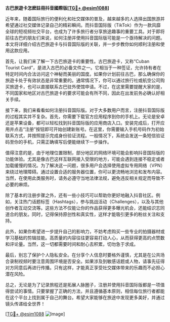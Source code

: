 **古巴旅遊卡怎麽註冊抖音國際版[[TG💪+ @esim1088](https://t.me/s/esim1088)]**

近年来，随着国际旅行的便利化和社交媒体的普及，越来越多的人选择出国旅游并希望通过社交媒体记录自己的精彩瞬间。而抖音国际版（TikTok）作为一款风靡全球的短视频社交平台，也成为了许多旅行者分享旅途趣事的重要工具。对于即将前往古巴的朋友们来说，如何注册并使用抖音国际版可能是一个亟待解决的问题。本文将详细介绍古巴旅遊卡与抖音国际版的关联，并一步步教你如何顺利注册和使用这款应用。

首先，让我们来了解一下古巴旅遊卡的重要性。古巴旅遊卡，又称“Cuban Tourist Card”，是进入古巴的必备文件之一。它相当于一种签证，允许持有者在特定时间内合法访问这个神秘而美丽的国度。如果你计划前往古巴，那么确保你的旅遊卡处于有效状态是非常重要的。通常情况下，你可以通过旅行社或航空公司购买旅遊卡，也可以直接联系古巴驻外使馆申请。不过，在这里需要提醒大家的是，不同国家和地区对古巴旅遊卡的要求可能会有所不同，因此在出发前务必确认好相关手续。

接下来，我们来看看如何注册抖音国际版。对于大多数用户而言，注册抖音国际版的过程其实并不复杂。首先，你需要下载官方应用程序到你的手机上。无论是安卓还是苹果设备，都可以轻松找到抖音国际版的应用商店入口。安装完成后，打开应用并点击“注册”按钮即可开始创建新账号。在这里，你需要输入手机号码作为初始联系方式，并按照提示完成身份验证流程。一般情况下，系统会发送一条短信验证码至你的手机，只需正确填写后便能继续下一步操作。

值得注意的是，由于地理位置限制，部分地区的网络环境可能会影响抖音国际版的功能体验。尤其是像古巴这样互联网接入受限的地方，可能会遇到连接不稳定或者加载缓慢的情况。为了解决这一问题，很多用户会选择使用虚拟专用网络（VPN）来绕过地理障碍。通过设置合适的服务器位置，你可以更流畅地浏览和发布内容。当然，在使用此类服务时，请务必遵守当地法律法规，避免违反相关规定而导致不必要的麻烦。

除了基本的注册步骤之外，还有一些小技巧可以帮助你更好地融入抖音社区。例如，关注热门话题标签（Hashtags），参与挑战活动（Challenges），以及与其他创作者互动交流等。这些方法不仅能让你的作品获得更多曝光机会，还能结识志同道合的朋友。同时，记得保持原创性和真实性，这样才能吸引更多的粉丝关注和支持。

此外，如果你希望进一步提升自己的影响力，不妨考虑购买一些专业的拍摄器材或学习基础的剪辑技能。高质量的内容往往更容易打动人心，从而获得更高的点赞数和评论量。当然，这一切都需要时间和耐心去积累，切勿急于求成。

最后，别忘了保护个人隐私安全。在分享个人信息时要格外谨慎，尤其是在公共场合录制视频时要注意周围环境是否安全。如果涉及到敏感话题或人物，请事先征得对方同意后再进行传播。只有这样，才能真正享受社交媒体带来的乐趣而不必担心潜在风险。

总之，无论是为了记录旅程还是拓展人脉圈子，注册并使用抖音国际版都是一项值得尝试的事情。只要掌握了正确的方法，并且遵循基本原则，相信每位旅行者都能在这个平台上找到属于自己的舞台。希望大家能够在旅途中发现更多美好，并通过镜头传递给全世界！

[[TG💪+ @esim1088](https://t.me/s/esim1088) ![Image](https://i.postimg.cc/4NQfJmqS/Snipaste-2025-05-13-00-14-12.png)]